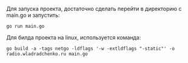 Для запуска проекта, достаточно сделать перейти в директорию с main.go и запустить:

```
go run main.go
```

Для билда проекта на linux, используется команда:

```
go build -a -tags netgo -ldflags '-w -extldflags "-static"' -o radio.wladradchenko.ru main.go
```

